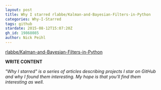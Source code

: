 ```yaml
---
layout: post
title: Why I starred rlabbe/Kalman-and-Bayesian-Filters-in-Python
categories: Why-I-Starred
tags: github
stardate: 2015-08-12T15:07:20Z
gh_id: 19868085
author: Nick Peihl
---
```


[rlabbe/Kalman-and-Bayesian-Filters-in-Python](star.repo.html_url)

**WRITE CONTENT**

*"Why I starred" is a series of articles describing projects I star on GitHub and why I found them interesting. My hope is that you'll find them interesting as well.*

